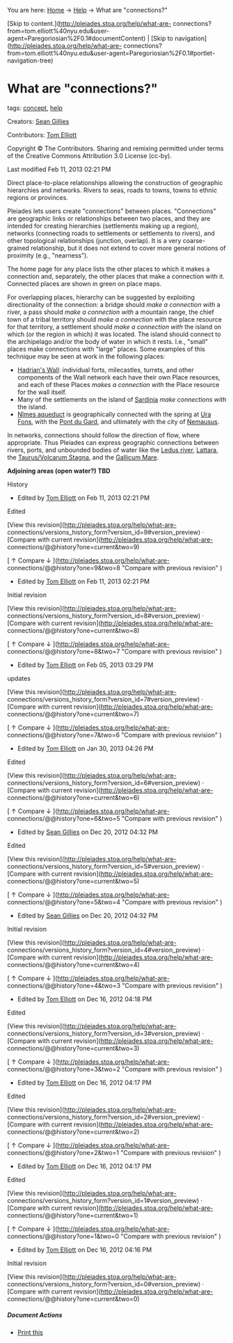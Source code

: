 You are here: [Home](http://pleiades.stoa.org/home) →
[Help](http://pleiades.stoa.org/help) →  What are "connections?"

[Skip to content.](http://pleiades.stoa.org/help/what-are-
connections?from=tom.elliott%40nyu.edu&user-
agent=Paregoriosian%2F0.1#documentContent) | [Skip to
navigation](http://pleiades.stoa.org/help/what-are-
connections?from=tom.elliott%40nyu.edu&user-agent=Paregoriosian%2F0.1#portlet-
navigation-tree)

#  What are "connections?"

tags:  [concept](http://pleiades.stoa.org/search?Subject%3Alist=concept),
[help](http://pleiades.stoa.org/search?Subject%3Alist=help)

Creators: [Sean Gillies](/author/sgillies)

Contributors: [Tom Elliott](/author/thomase)

Copyright © The Contributors. Sharing and remixing permitted under terms of
the Creative Commons Attribution 3.0 License (cc-by).

Last modified  Feb 11, 2013 02:21 PM

Direct place-to-place relationships allowing the construction of geographic
hierarchies and networks. Rivers to seas, roads to towns, towns to ethnic
regions or provinces.

Pleiades lets users create "connections" between places. "Connections" are
geographic links or relationships between two places, and they are intended
for creating hierarchies (settlements making up a region), networks
(connecting roads to settlements or settlements to rivers), and other
topological relationships (junction, overlap). It is a very coarse-grained
relationship, but it does not extend to cover more general notions of
proximity (e.g., "nearness").

The home page for any place lists the other places to which it makes a
connection and, separately, the other places that make a connection with it.
Connected places are shown in green on place maps.

For overlapping places, hierarchy can be suggested by exploiting
directionality of the connection: a bridge should _make a connection with_ a
river, a pass should _make a connection with_ a mountain range, the chief town
of a tribal territory should _make a connection with_ the place resource for
that territory, a settlement should _make a connection with_ the island on
which (or the region in which) it was located. The island should connect to
the archipelago and/or the body of water in which it rests. I.e., "small"
places make connections with "large" places. Some examples of this technique
may be seen at work in the following places:

  * [Hadrian's Wall](../../places/91358 "Hadrian's Wall" ): individual forts, milecastles, turrets, and other components of the Wall network each have their own Place resources, and each of these Places _makes a connection with_ the Place resource for the wall itself. 
  * Many of the settlements on the island of [Sardinia](../../places/472014 "Sardinia Ins." ) _make connections with_ the island.
  * [Nîmes aqueduct](../../places/148738) is geographically connected with the spring at [Ura Fons](../../places/148224), with the [Pont du Gard](../../places/149496/), and ultimately with the city of [Nemausus](../../places/148142).

In networks, connections should follow the direction of flow, where
appropriate. Thus Pleiades can express geographic connections between rivers,
ports, and unbounded bodies of water like the [Ledus
river](../../places/148110 "Ledus fl." ), [Lattara](../../places/148107
"Lattara" ), the [Taurus/Volcarum Stagna](../../places/148211 "Taurus/Volcarum
Stagna" ), and the [Gallicum Mare](../../places/148089 "Gallicum Mare" ).

**Adjoining areas (open water?) TBD**

History

    

  * Edited by [Tom Elliott](http://pleiades.stoa.org/author/thomase) on Feb 11, 2013 02:21 PM 

Edited

[View this revision](http://pleiades.stoa.org/help/what-are-
connections/versions_history_form?version_id=9#version_preview) · [Compare
with current revision](http://pleiades.stoa.org/help/what-are-
connections/@@history?one=current&two=9)

[ ↑ Compare ↓ ](http://pleiades.stoa.org/help/what-are-
connections/@@history?one=9&two=8 "Compare with previous revision" )

  * Edited by [Tom Elliott](http://pleiades.stoa.org/author/thomase) on Feb 11, 2013 02:21 PM 

Initial revision

[View this revision](http://pleiades.stoa.org/help/what-are-
connections/versions_history_form?version_id=8#version_preview) · [Compare
with current revision](http://pleiades.stoa.org/help/what-are-
connections/@@history?one=current&two=8)

[ ↑ Compare ↓ ](http://pleiades.stoa.org/help/what-are-
connections/@@history?one=8&two=7 "Compare with previous revision" )

  * Edited by [Tom Elliott](http://pleiades.stoa.org/author/thomase) on Feb 05, 2013 03:29 PM 

updates

[View this revision](http://pleiades.stoa.org/help/what-are-
connections/versions_history_form?version_id=7#version_preview) · [Compare
with current revision](http://pleiades.stoa.org/help/what-are-
connections/@@history?one=current&two=7)

[ ↑ Compare ↓ ](http://pleiades.stoa.org/help/what-are-
connections/@@history?one=7&two=6 "Compare with previous revision" )

  * Edited by [Tom Elliott](http://pleiades.stoa.org/author/thomase) on Jan 30, 2013 04:26 PM 

Edited

[View this revision](http://pleiades.stoa.org/help/what-are-
connections/versions_history_form?version_id=6#version_preview) · [Compare
with current revision](http://pleiades.stoa.org/help/what-are-
connections/@@history?one=current&two=6)

[ ↑ Compare ↓ ](http://pleiades.stoa.org/help/what-are-
connections/@@history?one=6&two=5 "Compare with previous revision" )

  * Edited by [Sean Gillies](http://pleiades.stoa.org/author/sgillies) on Dec 20, 2012 04:32 PM 

Edited

[View this revision](http://pleiades.stoa.org/help/what-are-
connections/versions_history_form?version_id=5#version_preview) · [Compare
with current revision](http://pleiades.stoa.org/help/what-are-
connections/@@history?one=current&two=5)

[ ↑ Compare ↓ ](http://pleiades.stoa.org/help/what-are-
connections/@@history?one=5&two=4 "Compare with previous revision" )

  * Edited by [Sean Gillies](http://pleiades.stoa.org/author/sgillies) on Dec 20, 2012 04:32 PM 

Initial revision

[View this revision](http://pleiades.stoa.org/help/what-are-
connections/versions_history_form?version_id=4#version_preview) · [Compare
with current revision](http://pleiades.stoa.org/help/what-are-
connections/@@history?one=current&two=4)

[ ↑ Compare ↓ ](http://pleiades.stoa.org/help/what-are-
connections/@@history?one=4&two=3 "Compare with previous revision" )

  * Edited by [Tom Elliott](http://pleiades.stoa.org/author/thomase) on Dec 16, 2012 04:18 PM 

Edited

[View this revision](http://pleiades.stoa.org/help/what-are-
connections/versions_history_form?version_id=3#version_preview) · [Compare
with current revision](http://pleiades.stoa.org/help/what-are-
connections/@@history?one=current&two=3)

[ ↑ Compare ↓ ](http://pleiades.stoa.org/help/what-are-
connections/@@history?one=3&two=2 "Compare with previous revision" )

  * Edited by [Tom Elliott](http://pleiades.stoa.org/author/thomase) on Dec 16, 2012 04:17 PM 

Edited

[View this revision](http://pleiades.stoa.org/help/what-are-
connections/versions_history_form?version_id=2#version_preview) · [Compare
with current revision](http://pleiades.stoa.org/help/what-are-
connections/@@history?one=current&two=2)

[ ↑ Compare ↓ ](http://pleiades.stoa.org/help/what-are-
connections/@@history?one=2&two=1 "Compare with previous revision" )

  * Edited by [Tom Elliott](http://pleiades.stoa.org/author/thomase) on Dec 16, 2012 04:17 PM 

Edited

[View this revision](http://pleiades.stoa.org/help/what-are-
connections/versions_history_form?version_id=1#version_preview) · [Compare
with current revision](http://pleiades.stoa.org/help/what-are-
connections/@@history?one=current&two=1)

[ ↑ Compare ↓ ](http://pleiades.stoa.org/help/what-are-
connections/@@history?one=1&two=0 "Compare with previous revision" )

  * Edited by [Tom Elliott](http://pleiades.stoa.org/author/thomase) on Dec 16, 2012 04:16 PM 

Initial revision

[View this revision](http://pleiades.stoa.org/help/what-are-
connections/versions_history_form?version_id=0#version_preview) · [Compare
with current revision](http://pleiades.stoa.org/help/what-are-
connections/@@history?one=current&two=0)

##### Document Actions

  * [Print this](javascript:this.print\(\); "" )

